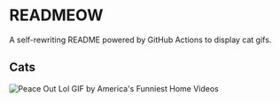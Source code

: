 # READMEOW

A self-rewriting README powered by GitHub Actions to display cat gifs.

## Cats

![Peace Out Lol GIF by America's Funniest Home Videos](https://media4.giphy.com/media/l4KibK3JwaVo0CjDO/200.gif?cid=9acd02daico05lbtyiq417eaxu8qudrd1prvnbyn9yr27pr0&ep=v1_gifs_search&rid=200.gif&ct=g)
